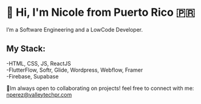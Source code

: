 <h1>👋 Hi, I'm Nicole from Puerto Rico 🇵🇷</h1>
I’m a Software Engineering and a LowCode Developer.

<h2>My Stack:</h2>

-HTML, CSS, JS, ReactJS
<br>
-FlutterFlow, Softr, Glide, Wordpress, Webflow, Framer
<br>
-Firebase, Supabase

📲Im always open to collaborating on projects! feel free to connect with me: nperez@valleytechpr.com
